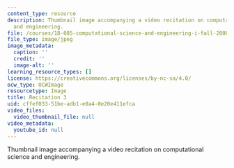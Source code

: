 ```yaml
---
content_type: resource
description: Thumbnail image accompanying a video recitation on computational science
  and engineering.
file: /courses/18-085-computational-science-and-engineering-i-fall-2008/cffef03351beadb1e0a40e20e411efca_r3.jpg
file_type: image/jpeg
image_metadata:
  caption: ''
  credit: ''
  image-alt: ''
learning_resource_types: []
license: https://creativecommons.org/licenses/by-nc-sa/4.0/
ocw_type: OCWImage
resourcetype: Image
title: Recitation 3
uid: cffef033-51be-adb1-e0a4-0e20e411efca
video_files:
  video_thumbnail_file: null
video_metadata:
  youtube_id: null
---
```

Thumbnail image accompanying a video recitation on computational science and engineering.